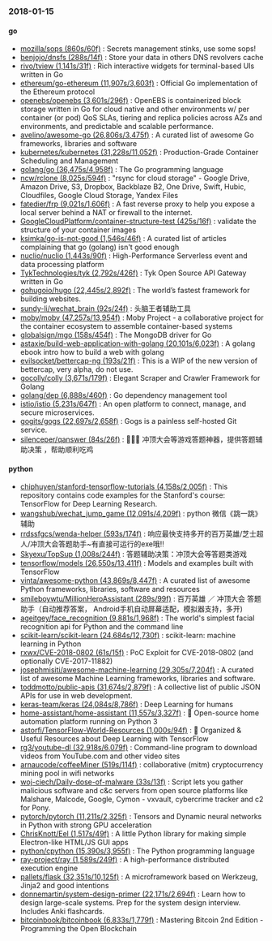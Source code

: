 ### 2018-01-15

#### go
* [mozilla/sops (860s/60f)](https://github.com/mozilla/sops) : Secrets management stinks, use some sops!
* [benjojo/dnsfs (288s/14f)](https://github.com/benjojo/dnsfs) : Store your data in others DNS revolvers cache
* [rivo/tview (1,141s/31f)](https://github.com/rivo/tview) : Rich interactive widgets for terminal-based UIs written in Go
* [ethereum/go-ethereum (11,907s/3,603f)](https://github.com/ethereum/go-ethereum) : Official Go implementation of the Ethereum protocol
* [openebs/openebs (3,601s/296f)](https://github.com/openebs/openebs) : OpenEBS is containerized block storage written in Go for cloud native and other environments w/ per container (or pod) QoS SLAs, tiering and replica policies across AZs and environments, and predictable and scalable performance.
* [avelino/awesome-go (26,806s/3,475f)](https://github.com/avelino/awesome-go) : A curated list of awesome Go frameworks, libraries and software
* [kubernetes/kubernetes (31,228s/11,052f)](https://github.com/kubernetes/kubernetes) : Production-Grade Container Scheduling and Management
* [golang/go (36,475s/4,958f)](https://github.com/golang/go) : The Go programming language
* [ncw/rclone (8,025s/594f)](https://github.com/ncw/rclone) : "rsync for cloud storage" - Google Drive, Amazon Drive, S3, Dropbox, Backblaze B2, One Drive, Swift, Hubic, Cloudfiles, Google Cloud Storage, Yandex Files
* [fatedier/frp (9,021s/1,606f)](https://github.com/fatedier/frp) : A fast reverse proxy to help you expose a local server behind a NAT or firewall to the internet.
* [GoogleCloudPlatform/container-structure-test (425s/16f)](https://github.com/GoogleCloudPlatform/container-structure-test) : validate the structure of your container images
* [ksimka/go-is-not-good (1,546s/46f)](https://github.com/ksimka/go-is-not-good) : A curated list of articles complaining that go (golang) isn't good enough
* [nuclio/nuclio (1,443s/90f)](https://github.com/nuclio/nuclio) : High-Performance Serverless event and data processing platform
* [TykTechnologies/tyk (2,792s/426f)](https://github.com/TykTechnologies/tyk) : Tyk Open Source API Gateway written in Go
* [gohugoio/hugo (22,445s/2,892f)](https://github.com/gohugoio/hugo) : The world’s fastest framework for building websites.
* [sundy-li/wechat_brain (92s/24f)](https://github.com/sundy-li/wechat_brain) : 头脑王者辅助工具
* [moby/moby (47,257s/13,954f)](https://github.com/moby/moby) : Moby Project - a collaborative project for the container ecosystem to assemble container-based systems
* [globalsign/mgo (158s/454f)](https://github.com/globalsign/mgo) : The MongoDB driver for Go
* [astaxie/build-web-application-with-golang (20,101s/6,023f)](https://github.com/astaxie/build-web-application-with-golang) : A golang ebook intro how to build a web with golang
* [evilsocket/bettercap-ng (193s/21f)](https://github.com/evilsocket/bettercap-ng) : This is a WIP of the new version of bettercap, very alpha, do not use.
* [gocolly/colly (3,671s/179f)](https://github.com/gocolly/colly) : Elegant Scraper and Crawler Framework for Golang
* [golang/dep (6,888s/460f)](https://github.com/golang/dep) : Go dependency management tool
* [istio/istio (5,231s/647f)](https://github.com/istio/istio) : An open platform to connect, manage, and secure microservices.
* [gogits/gogs (22,697s/2,658f)](https://github.com/gogits/gogs) : Gogs is a painless self-hosted Git service.
* [silenceper/qanswer (84s/26f)](https://github.com/silenceper/qanswer) : 🥇🥇🥇 冲顶大会等游戏答题神器，提供答题辅助决策 ，帮助顺利吃鸡

#### python
* [chiphuyen/stanford-tensorflow-tutorials (4,158s/2,005f)](https://github.com/chiphuyen/stanford-tensorflow-tutorials) : This repository contains code examples for the Stanford's course: TensorFlow for Deep Learning Research.
* [wangshub/wechat_jump_game (12,091s/4,209f)](https://github.com/wangshub/wechat_jump_game) : python 微信《跳一跳》辅助
* [rrdssfgcs/wenda-helper (593s/174f)](https://github.com/rrdssfgcs/wenda-helper) : 响应最快支持多开的百万英雄/芝士超人/冲顶大会答题助手~有直接可运行的exe哦!!
* [Skyexu/TopSup (1,008s/244f)](https://github.com/Skyexu/TopSup) : 答题辅助决策：冲顶大会等答题类游戏
* [tensorflow/models (26,550s/13,411f)](https://github.com/tensorflow/models) : Models and examples built with TensorFlow
* [vinta/awesome-python (43,869s/8,447f)](https://github.com/vinta/awesome-python) : A curated list of awesome Python frameworks, libraries, software and resources
* [smileboywtu/MillionHeroAssistant (289s/99f)](https://github.com/smileboywtu/MillionHeroAssistant) : 百万英雄 ／ 冲顶大会 答题助手（自动推荐答案， Android手机自动屏幕适配，模拟器支持，多开)
* [ageitgey/face_recognition (9,881s/1,968f)](https://github.com/ageitgey/face_recognition) : The world's simplest facial recognition api for Python and the command line
* [scikit-learn/scikit-learn (24,684s/12,730f)](https://github.com/scikit-learn/scikit-learn) : scikit-learn: machine learning in Python
* [rxwx/CVE-2018-0802 (61s/15f)](https://github.com/rxwx/CVE-2018-0802) : PoC Exploit for CVE-2018-0802 (and optionally CVE-2017-11882)
* [josephmisiti/awesome-machine-learning (29,305s/7,204f)](https://github.com/josephmisiti/awesome-machine-learning) : A curated list of awesome Machine Learning frameworks, libraries and software.
* [toddmotto/public-apis (31,674s/2,879f)](https://github.com/toddmotto/public-apis) : A collective list of public JSON APIs for use in web development.
* [keras-team/keras (24,084s/8,786f)](https://github.com/keras-team/keras) : Deep Learning for humans
* [home-assistant/home-assistant (11,557s/3,327f)](https://github.com/home-assistant/home-assistant) : 🏡 Open-source home automation platform running on Python 3
* [astorfi/TensorFlow-World-Resources (1,000s/94f)](https://github.com/astorfi/TensorFlow-World-Resources) : 📡 Organized & Useful Resources about Deep Learning with TensorFlow
* [rg3/youtube-dl (32,918s/6,079f)](https://github.com/rg3/youtube-dl) : Command-line program to download videos from YouTube.com and other video sites
* [arnaucode/coffeeMiner (519s/114f)](https://github.com/arnaucode/coffeeMiner) : collaborative (mitm) cryptocurrency mining pool in wifi networks
* [woj-ciech/Daily-dose-of-malware (33s/13f)](https://github.com/woj-ciech/Daily-dose-of-malware) : Script lets you gather malicious software and c&c servers from open source platforms like Malshare, Malcode, Google, Cymon - vxvault, cybercrime tracker and c2 for Pony.
* [pytorch/pytorch (11,211s/2,325f)](https://github.com/pytorch/pytorch) : Tensors and Dynamic neural networks in Python with strong GPU acceleration
* [ChrisKnott/Eel (1,517s/49f)](https://github.com/ChrisKnott/Eel) : A little Python library for making simple Electron-like HTML/JS GUI apps
* [python/cpython (15,390s/3,955f)](https://github.com/python/cpython) : The Python programming language
* [ray-project/ray (1,589s/249f)](https://github.com/ray-project/ray) : A high-performance distributed execution engine
* [pallets/flask (32,351s/10,125f)](https://github.com/pallets/flask) : A microframework based on Werkzeug, Jinja2 and good intentions
* [donnemartin/system-design-primer (22,171s/2,694f)](https://github.com/donnemartin/system-design-primer) : Learn how to design large-scale systems. Prep for the system design interview. Includes Anki flashcards.
* [bitcoinbook/bitcoinbook (6,833s/1,779f)](https://github.com/bitcoinbook/bitcoinbook) : Mastering Bitcoin 2nd Edition - Programming the Open Blockchain
